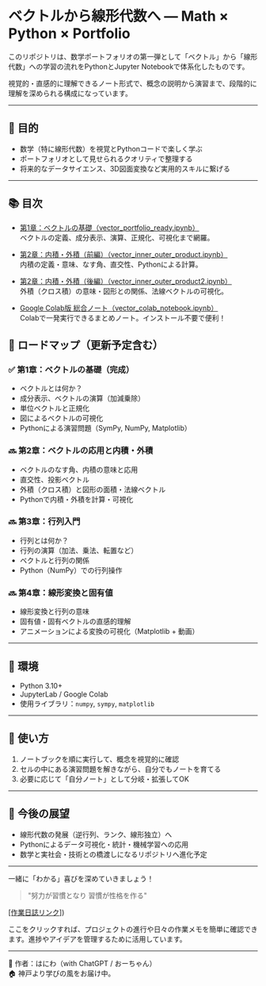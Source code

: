 # ベクトルから線形代数へ ― Math × Python × Portfolio

このリポジトリは、数学ポートフォリオの第一弾として「ベクトル」から「線形代数」への学習の流れをPythonとJupyter Notebookで体系化したものです。

視覚的・直感的に理解できるノート形式で、概念の説明から演習まで、段階的に理解を深められる構成になっています。

---

## 🎯 目的
- 数学（特に線形代数）を視覚とPythonコードで楽しく学ぶ
- ポートフォリオとして見せられるクオリティで整理する
- 将来的なデータサイエンス、3D図面変換など実用的スキルに繋げる

---
## 📚 目次

- [第1章：ベクトルの基礎（vector_portfolio_ready.ipynb）](https://github.com/yukimasa0705/math_vector_to_matrix/blob/main/vector_portfolio_ready.ipynb)  
  ベクトルの定義、成分表示、演算、正規化、可視化まで網羅。

- [第2章：内積・外積（前編）（vector_inner_outer_product.ipynb）](https://github.com/yukimasa0705/math_vector_to_matrix/blob/main/vector_inner_outer_product.ipynb)  
  内積の定義・意味、なす角、直交性、Pythonによる計算。

- [第2章：内積・外積（後編）（vector_inner_outer_product2.ipynb）](https://github.com/yukimasa0705/math_vector_to_matrix/blob/main/vector_inner_outer_product2.ipynb)  
  外積（クロス積）の意味・図形との関係、法線ベクトルの可視化。

- [Google Colab版 総合ノート（vector_colab_notebook.ipynb）](https://github.com/yukimasa0705/math_vector_to_matrix/blob/main/vector_colab_notebook.ipynb)  
  Colabで一発実行できるまとめノート。インストール不要で便利！


## 🧭 ロードマップ（更新予定含む）

### ✅ 第1章：ベクトルの基礎（完成）
- ベクトルとは何か？
- 成分表示、ベクトルの演算（加減乗除）
- 単位ベクトルと正規化
- 図によるベクトルの可視化
- Pythonによる演習問題（SymPy, NumPy, Matplotlib）

### 🔜 第2章：ベクトルの応用と内積・外積
- ベクトルのなす角、内積の意味と応用
- 直交性、投影ベクトル
- 外積（クロス積）と図形の面積・法線ベクトル
- Pythonで内積・外積を計算・可視化

### 🔜 第3章：行列入門
- 行列とは何か？
- 行列の演算（加法、乗法、転置など）
- ベクトルと行列の関係
- Python（NumPy）での行列操作

### 🔜 第4章：線形変換と固有値
- 線形変換と行列の意味
- 固有値・固有ベクトルの直感的理解
- アニメーションによる変換の可視化（Matplotlib + 動画）

---

## 🔧 環境
- Python 3.10+
- JupyterLab / Google Colab
- 使用ライブラリ：`numpy`, `sympy`, `matplotlib`

---

## 📌 使い方
1. ノートブックを順に実行して、概念を視覚的に確認
2. セルの中にある演習問題を解きながら、自分でもノートを育てる
3. 必要に応じて「自分ノート」として分岐・拡張してOK

---

## 🚀 今後の展望
- 線形代数の発展（逆行列、ランク、線形独立）へ
- Pythonによるデータ可視化・統計・機械学習への応用
- 数学と実社会・技術との橋渡しになるリポジトリへ進化予定

---

一緒に「わかる」喜びを深めていきましょう！

> "努力が習慣となり 習慣が性格を作る"

 [[作業日誌リンク]](https://github.com/yukimasa0705/math_vector_to_matrix/blob/main/dailyReport))

ここをクリックすれば、プロジェクトの進行や日々の作業メモを簡単に確認できます。進捗やアイデアを管理するために活用しています。

---

🧠 作者：はにわ（with ChatGPT / おーちゃん）  
🏠 神戸より学びの風をお届け中。

